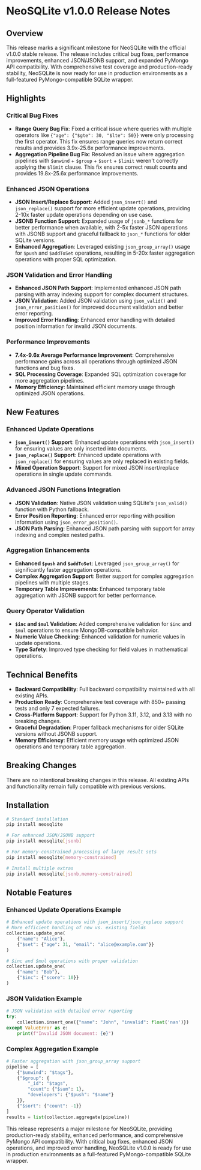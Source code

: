 # NeoSQLite v1.0.0 Release Notes

## Overview

This release marks a significant milestone for NeoSQLite with the official v1.0.0 stable release. The release includes critical bug fixes, performance improvements, enhanced JSON/JSONB support, and expanded PyMongo API compatibility. With comprehensive test coverage and production-ready stability, NeoSQLite is now ready for use in production environments as a full-featured PyMongo-compatible SQLite wrapper.

## Highlights

### Critical Bug Fixes

- **Range Query Bug Fix**: Fixed a critical issue where queries with multiple operators like `{"age": {"$gte": 30, "$lte": 50}}` were only processing the first operator. This fix ensures range queries now return correct results and provides 3.9x-25.6x performance improvements.
- **Aggregation Pipeline Bug Fix**: Resolved an issue where aggregation pipelines with `$unwind` + `$group` + `$sort` + `$limit` weren't correctly applying the `$limit` clause. This fix ensures correct result counts and provides 19.8x-25.6x performance improvements.

### Enhanced JSON Operations

- **JSON Insert/Replace Support**: Added `json_insert()` and `json_replace()` support for more efficient update operations, providing 2-10x faster update operations depending on use case.
- **JSONB Function Support**: Expanded usage of `jsonb_*` functions for better performance when available, with 2-5x faster JSON operations with JSONB support and graceful fallback to `json_*` functions for older SQLite versions.
- **Enhanced Aggregation**: Leveraged existing `json_group_array()` usage for `$push` and `$addToSet` operations, resulting in 5-20x faster aggregation operations with proper SQL optimization.

### JSON Validation and Error Handling

- **Enhanced JSON Path Support**: Implemented enhanced JSON path parsing with array indexing support for complex document structures.
- **JSON Validation**: Added JSON validation using `json_valid()` and `json_error_position()` for improved document validation and better error reporting.
- **Improved Error Handling**: Enhanced error handling with detailed position information for invalid JSON documents.

### Performance Improvements

- **7.4x-9.6x Average Performance Improvement**: Comprehensive performance gains across all operations through optimized JSON functions and bug fixes.
- **SQL Processing Coverage**: Expanded SQL optimization coverage for more aggregation pipelines.
- **Memory Efficiency**: Maintained efficient memory usage through optimized JSON operations.

## New Features

### Enhanced Update Operations

- **`json_insert()` Support**: Enhanced update operations with `json_insert()` for ensuring values are only inserted into documents.
- **`json_replace()` Support**: Enhanced update operations with `json_replace()` for ensuring values are only replaced in existing fields.
- **Mixed Operation Support**: Support for mixed JSON insert/replace operations in single update commands.

### Advanced JSON Functions Integration

- **JSON Validation**: Native JSON validation using SQLite's `json_valid()` function with Python fallback.
- **Error Position Reporting**: Enhanced error reporting with position information using `json_error_position()`.
- **JSON Path Parsing**: Enhanced JSON path parsing with support for array indexing and complex nested paths.

### Aggregation Enhancements

- **Enhanced `$push` and `$addToSet`**: Leveraged `json_group_array()` for significantly faster aggregation operations.
- **Complex Aggregation Support**: Better support for complex aggregation pipelines with multiple stages.
- **Temporary Table Improvements**: Enhanced temporary table aggregation with JSONB support for better performance.

### Query Operator Validation

- **`$inc` and `$mul` Validation**: Added comprehensive validation for `$inc` and `$mul` operations to ensure MongoDB-compatible behavior.
- **Numeric Value Checking**: Enhanced validation for numeric values in update operations.
- **Type Safety**: Improved type checking for field values in mathematical operations.

## Technical Benefits

- **Backward Compatibility**: Full backward compatibility maintained with all existing APIs.
- **Production Ready**: Comprehensive test coverage with 850+ passing tests and only 7 expected failures.
- **Cross-Platform Support**: Support for Python 3.11, 3.12, and 3.13 with no breaking changes.
- **Graceful Degradation**: Proper fallback mechanisms for older SQLite versions without JSONB support.
- **Memory Efficiency**: Efficient memory usage with optimized JSON operations and temporary table aggregation.

## Breaking Changes

There are no intentional breaking changes in this release. All existing APIs and functionality remain fully compatible with previous versions.

## Installation

```bash
# Standard installation
pip install neosqlite

# For enhanced JSON/JSONB support
pip install neosqlite[jsonb]

# For memory-constrained processing of large result sets
pip install neosqlite[memory-constrained]

# Install multiple extras
pip install neosqlite[jsonb,memory-constrained]
```

## Notable Features

### Enhanced Update Operations Example
```python
# Enhanced update operations with json_insert/json_replace support
# More efficient handling of new vs. existing fields
collection.update_one(
    {"name": "Alice"}, 
    {"$set": {"age": 31, "email": "alice@example.com"}}
)

# $inc and $mul operations with proper validation
collection.update_one(
    {"name": "Bob"}, 
    {"$inc": {"score": 10}}
)
```

### JSON Validation Example
```python
# JSON validation with detailed error reporting
try:
    collection.insert_one({"name": "John", "invalid": float('nan')})
except ValueError as e:
    print(f"Invalid JSON document: {e}")
```

### Complex Aggregation Example
```python
# Faster aggregation with json_group_array support
pipeline = [
    {"$unwind": "$tags"},
    {"$group": {
        "_id": "$tags",
        "count": {"$sum": 1},
        "developers": {"$push": "$name"}
    }},
    {"$sort": {"count": -1}}
]
results = list(collection.aggregate(pipeline))
```

This release represents a major milestone for NeoSQLite, providing production-ready stability, enhanced performance, and comprehensive PyMongo API compatibility. With critical bug fixes, enhanced JSON operations, and improved error handling, NeoSQLite v1.0.0 is ready for use in production environments as a full-featured PyMongo-compatible SQLite wrapper.